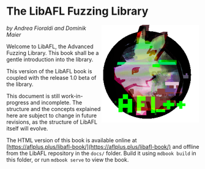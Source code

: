 # The LibAFL Fuzzing Library

 <img align="right" src="https://github.com/AFLplusplus/Website/raw/master/static/logo_256x256.png" alt="AFL++ Logo">

*by Andrea Fioraldi and Dominik Maier*

Welcome to LibAFL, the Advanced Fuzzing Library.
This book shall be a gentle introduction into the library.

This version of the LibAFL book is coupled with the release 1.0 beta of the library.

This document is still work-in-progress and incomplete. The structure and the concepts explained here are subject to change in future revisions, as the structure of LibAFL itself will evolve.

The HTML version of this book is available online at [https://aflplus.plus/libafl-book/](https://aflplus.plus/libafl-book/) and offline from the LibAFL repository in the `docs/` folder.
Build it using `mdbook build` in this folder, or run `mdbook serve` to view the book.
